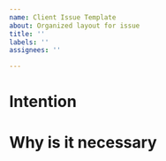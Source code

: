 ```yaml
---
name: Client Issue Template
about: Organized layout for issue
title: ''
labels: ''
assignees: ''

---
```


# Intention

# Why is it necessary
